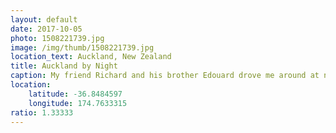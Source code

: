 ```yaml
---
layout: default
date: 2017-10-05
photo: 1508221739.jpg
image: /img/thumb/1508221739.jpg
location_text: Auckland, New Zealand
title: Auckland by Night
caption: My friend Richard and his brother Edouard drove me around at night in Auckland. I don't think I could get a more Kiwi picture than this one hahaha!
location:
    latitude: -36.8484597
    longitude: 174.7633315
ratio: 1.33333
---
```

